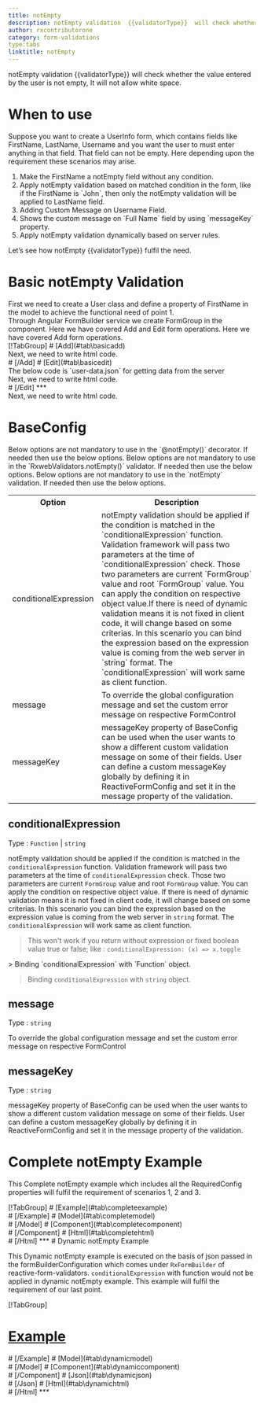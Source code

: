 ```yaml
---
title: notEmpty
description: notEmpty validation  {{validatorType}}  will check whether the value entered by the user is not empty, It will not allow white space.
author: rxcontributorone
category: form-validations
type:tabs
linktitle: notEmpty
---
```


<div class="title-bar"><p>notEmpty validation  {{validatorType}}  will check whether the value entered by the user is not empty, It will not allow white space.</p></div>

# When to use
Suppose you want to create a UserInfo form, which contains fields like FirstName, LastName, Username and you want the user to must enter anything in that field. That field can not be empty. Here depending upon the requirement these scenarios may arise.
<ol class='showHideElement'>
<li>Make the FirstName a notEmpty field without any condition.</li>
<li>Apply notEmpty validation based on matched condition in the form, like if the FirstName is `John`, then only the notEmpty validation will be applied to LastName field.</li>
<li>Adding Custom Message on Username Field.</li>
<li>Shows the custom message on `Full Name` field by using `messageKey` property.</li>
<data-scope scope="['decorator','validator']">
<li>Apply notEmpty validation dynamically based on server rules.</li>
</data-scope>
</ol>
Let’s see how notEmpty {{validatorType}} fulfil the need.

# Basic notEmpty Validation

<data-scope scope="['decorator','template-driven-directives','template-driven-decorators']">
First we need to create a User class and define a property of FirstName in the model to achieve the functional need of point 1.
<div component="app-code" key="notEmpty-add-model"></div> 
</data-scope>
Through Angular FormBuilder service we create FormGroup in the component.
<data-scope scope="['decorator']">
Here we have covered Add and Edit form operations. 
</data-scope>

<data-scope scope="['validator','template-driven-directives','template-driven-decorators']">
Here we have covered Add form operations. 
</data-scope> 
<data-scope scope="['decorator']">
<div component="app-tabs" key="basic-operations"></div>
[!TabGroup]
# [Add](#tab\basicadd)
<div component="app-code" key="notEmpty-add-component"></div> 
Next, we need to write html code.
<div component="app-code" key="notEmpty-add-html"></div> 
<div component="app-example-runner" ref-component="app-notEmpty-add"></div>
# [/Add]
# [Edit](#tab\basicedit)
<div component="app-code" key="notEmpty-edit-component"></div> 
The below code is `user-data.json` for getting data from the server
<div component="app-code" key="notEmpty-edit-json"></div> 
Next, we need to write html code.
<div component="app-code" key="notEmpty-edit-html"></div> 
<div component="app-example-runner" ref-component="app-notEmpty-edit"></div>
# [/Edit]
***
</data-scope>

<data-scope scope="['validator','template-driven-directives','template-driven-decorators']">
<div component="app-code" key="notEmpty-add-component"></div> 
Next, we need to write html code.
<div component="app-code" key="notEmpty-add-html"></div> 
<div component="app-example-runner" ref-component="app-notEmpty-add"></div>
</data-scope>

# BaseConfig 
<data-scope scope="['decorator']">
Below options are not mandatory to use in the `@notEmpty()` decorator. If needed then use the below options.
</data-scope>

<data-scope scope="['validator']">
Below options are not mandatory to use in the `RxwebValidators.notEmpty()` validator. If needed then use the below options.
</data-scope>

<data-scope scope="['template-driven-directives','template-driven-decorators']">
Below options are not mandatory to use in the `notEmpty` validation. If needed then use the below options.
</data-scope>

<table class="table table-bordered table-striped showHideElement">
<tr><th>Option</th><th>Description</th></tr>
<tr><td><a  (click)='scrollTo("#conditionalExpression")' title="conditionalExpression">conditionalExpression</a></td><td>notEmpty validation should be applied if the condition is matched in the `conditionalExpression` function. Validation framework will pass two parameters at the time of `conditionalExpression` check. Those two parameters are current `FormGroup` value and root `FormGroup` value. You can apply the condition on respective object value.If there is need of dynamic validation means it is not fixed in client code, it will change based on some criterias. In this scenario you can bind the expression based on the expression value is coming from the web server in `string` format. The `conditionalExpression` will work same as client function.</td></tr>
<tr><td><a  (click)='scrollTo("#message")' title="message">message</a></td><td>To override the global configuration message and set the custom error message on respective FormControl</td></tr>
<tr><td><a (click)='scrollTo("#messageKey")' title="messageKey">messageKey</a></td><td>messageKey property of BaseConfig can be used when the user wants to show a different custom validation message on some of their fields. User can define a custom messageKey globally by defining it in ReactiveFormConfig and set it in the message property of the validation.</td></tr>
</table>

## conditionalExpression 
Type :  `Function`  |  `string` 

notEmpty validation should be applied if the condition is matched in the `conditionalExpression` function. Validation framework will pass two parameters at the time of `conditionalExpression` check. Those two parameters are current `FormGroup` value and root `FormGroup` value. You can apply the condition on respective object value.
If there is need of dynamic validation means it is not fixed in client code, it will change based on some criterias. In this scenario you can bind the expression based on the expression value is coming from the web server in `string` format. The `conditionalExpression` will work same as client function.

> This won't work if you return without expression or fixed boolean value true or false; like : `conditionalExpression: (x) => x.toggle`

<data-scope scope="['validator','decorator']">
> Binding `conditionalExpression` with `Function` object.
<div component="app-code" key="notEmpty-conditionalExpressionExampleFunction-model"></div> 
</data-scope>

> Binding `conditionalExpression` with `string` object.
<div component="app-code" key="notEmpty-conditionalExpressionExampleString-model"></div> 

<div component="app-example-runner" ref-component="app-notEmpty-conditionalExpression" title="notEmpty {{validatorType}} with conditionalExpression" key="conditionalExpression"></div>

## message 
Type :  `string` 

To override the global configuration message and set the custom error message on respective FormControl

<div component="app-code" key="notEmpty-messageExample-model"></div> 
<div component="app-example-runner" ref-component="app-notEmpty-message" title="notEmpty {{validatorType}} with message" key="message"></div>

## messageKey
Type : `string`

messageKey property of BaseConfig can be used when the user wants to show a different custom validation message on some of their fields. User can define a custom messageKey globally by defining it in ReactiveFormConfig and set it in the message property of the validation.

<div component="app-code" key="notEmpty-messageKeyExample-model"></div> 
<div component="app-example-runner" ref-component="app-notEmpty-messageKey" title="notEmpty {{validatorType}} with messageKey" key="messageKey"></div>

# Complete notEmpty Example

This Complete notEmpty example which includes all the RequiredConfig properties will fulfil the requirement of scenarios 1, 2 and 3.

<div component="app-tabs" key="complete"></div>
[!TabGroup]
# [Example](#tab\completeexample)
<div component="app-example-runner" ref-component="app-notEmpty-complete"></div>
# [/Example]
<data-scope scope="['decorator','template-driven-directives','template-driven-decorators']">
# [Model](#tab\completemodel)
<div component="app-code" key="notEmpty-complete-model"></div> 
# [/Model]
</data-scope>
# [Component](#tab\completecomponent)
<div component="app-code" key="notEmpty-complete-component"></div> 
# [/Component]
# [Html](#tab\completehtml)
<div component="app-code" key="notEmpty-complete-html"></div> 
# [/Html]
***

<data-scope scope="['decorator','validator']">
# Dynamic notEmpty Example

This Dynamic notEmpty example is executed on the basis of json passed in the formBuilderConfiguration which comes under `RxFormBuilder` of reactive-form-validators. `conditionalExpression` with function would not be applied in dynamic notEmpty example. This example will fulfil the requirement of our last point.

<div component="app-tabs" key="dynamic"></div>

[!TabGroup]
# [Example](#tab\dynamicexample)
<div component="app-example-runner" ref-component="app-notEmpty-dynamic"></div>
# [/Example]
<data-scope scope="['decorator']">
# [Model](#tab\dynamicmodel)
<div component="app-code" key="notEmpty-dynamic-model"></div>
# [/Model]
</data-scope>
# [Component](#tab\dynamiccomponent)
<div component="app-code" key="notEmpty-dynamic-component"></div>
# [/Component]
# [Json](#tab\dynamicjson)
<div component="app-code" key="notEmpty-dynamic-json"></div>
# [/Json]
# [Html](#tab\dynamichtml)
<div component="app-code" key="notEmpty-dynamic-html"></div> 
# [/Html]
***
</data-scope>
